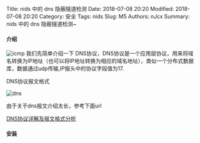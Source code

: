 Title: nids 中的 dns 隐蔽隧道检测
Date: 2018-07-08 20:20
Modified: 2018-07-08 20:20
Category: 安全
Tags: nids
Slug: M5
Authors: nJcx
Summary: nids 中的 dns 隐蔽隧道检测~


#### 介绍

![icmp](../images/tcpip.gif)
我们先简单介绍一下 DNS协议，DNS协议是一个应用层协议，用来将域名转换为IP地址（也可以将IP地址转换为相应的域名地址），类似一个分布式数据库，数据通过udp传输,IP报头中的协议字段值为17.

DNS协议报文格式

![dns](../images/dns-protocol-format.png)

由于关于dns报文介绍太长，参考下面url 

[DNS协议详解及报文格式分析](https://www.cnblogs.com/davidwang456/articles/10660051.html)

#### 安装

